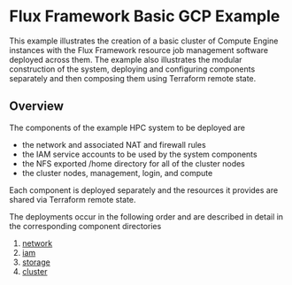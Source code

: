 # Flux Framework Basic GCP Example

This example illustrates the creation of a basic cluster of Compute Engine instances with the
Flux Framework resource job management software deployed across them. The example also illustrates
the modular construction of the system, deploying and configuring components separately and
then composing them using Terraform remote state.

## Overview

The components of the example HPC system to be deployed are

- the network and associated NAT and firewall rules
- the IAM service accounts to be used by the system components
- the NFS exported /home directory for all of the cluster nodes
- the cluster nodes, management, login, and compute

Each component is deployed separately and the resources it provides are shared via Terraform remote state.

The deployments occur in the following order and are described in detail in the corresponding component directories

1. [network]()
1. [iam]()
1. [storage]()
1. [cluster]()
